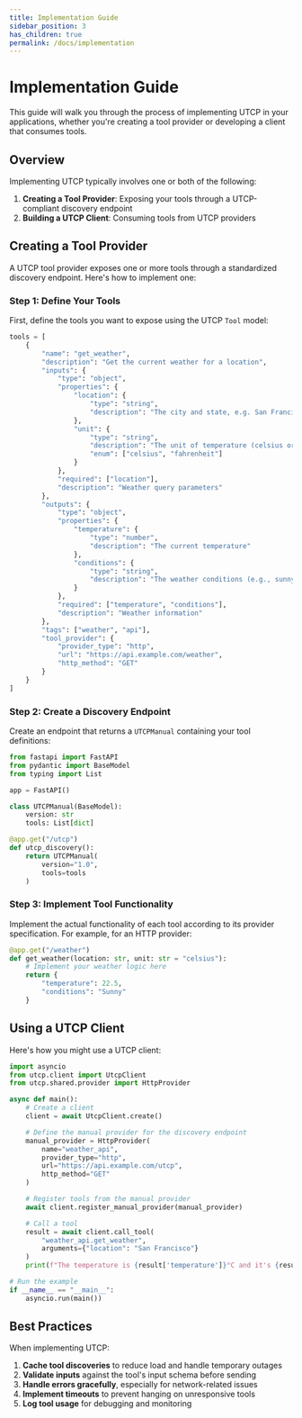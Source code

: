 ```yaml
---
title: Implementation Guide
sidebar_position: 3
has_children: true
permalink: /docs/implementation
---
```


# Implementation Guide

This guide will walk you through the process of implementing UTCP in your applications, whether you're creating a tool provider or developing a client that consumes tools.

## Overview

Implementing UTCP typically involves one or both of the following:

1. **Creating a Tool Provider**: Exposing your tools through a UTCP-compliant discovery endpoint
2. **Building a UTCP Client**: Consuming tools from UTCP providers

## Creating a Tool Provider

A UTCP tool provider exposes one or more tools through a standardized discovery endpoint. Here's how to implement one:

### Step 1: Define Your Tools

First, define the tools you want to expose using the UTCP `Tool` model:

```python
tools = [
    {
        "name": "get_weather",
        "description": "Get the current weather for a location",
        "inputs": {
            "type": "object",
            "properties": {
                "location": {
                    "type": "string",
                    "description": "The city and state, e.g. San Francisco, CA"
                },
                "unit": {
                    "type": "string",
                    "description": "The unit of temperature (celsius or fahrenheit)",
                    "enum": ["celsius", "fahrenheit"]
                }
            },
            "required": ["location"],
            "description": "Weather query parameters"
        },
        "outputs": {
            "type": "object",
            "properties": {
                "temperature": {
                    "type": "number",
                    "description": "The current temperature"
                },
                "conditions": {
                    "type": "string",
                    "description": "The weather conditions (e.g., sunny, cloudy)"
                }
            },
            "required": ["temperature", "conditions"],
            "description": "Weather information"
        },
        "tags": ["weather", "api"],
        "tool_provider": {
            "provider_type": "http",
            "url": "https://api.example.com/weather",
            "http_method": "GET"
        }
    }
]
```

### Step 2: Create a Discovery Endpoint

Create an endpoint that returns a `UTCPManual` containing your tool definitions:

```python
from fastapi import FastAPI
from pydantic import BaseModel
from typing import List

app = FastAPI()

class UTCPManual(BaseModel):
    version: str
    tools: List[dict]

@app.get("/utcp")
def utcp_discovery():
    return UTCPManual(
        version="1.0",
        tools=tools
    )
```

### Step 3: Implement Tool Functionality

Implement the actual functionality of each tool according to its provider specification. For example, for an HTTP provider:

```python
@app.get("/weather")
def get_weather(location: str, unit: str = "celsius"):
    # Implement your weather logic here
    return {
        "temperature": 22.5,
        "conditions": "Sunny"
    }
```

## Using a UTCP Client

Here's how you might use a UTCP client:

```python
import asyncio
from utcp.client import UtcpClient
from utcp.shared.provider import HttpProvider

async def main():
    # Create a client
    client = await UtcpClient.create()

    # Define the manual provider for the discovery endpoint
    manual_provider = HttpProvider(
        name="weather_api",
        provider_type="http",
        url="https://api.example.com/utcp",
        http_method="GET"
    )

    # Register tools from the manual provider
    await client.register_manual_provider(manual_provider)

    # Call a tool
    result = await client.call_tool(
        "weather_api.get_weather", 
        arguments={"location": "San Francisco"}
    )
    print(f"The temperature is {result['temperature']}°C and it's {result['conditions']}")

# Run the example
if __name__ == "__main__":
    asyncio.run(main())
```

## Best Practices

When implementing UTCP:

1. **Cache tool discoveries** to reduce load and handle temporary outages
2. **Validate inputs** against the tool's input schema before sending
3. **Handle errors gracefully**, especially for network-related issues
4. **Implement timeouts** to prevent hanging on unresponsive tools
5. **Log tool usage** for debugging and monitoring
